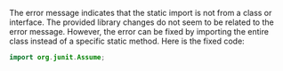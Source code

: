 The error message indicates that the static import is not from a class or interface. The provided library changes do not seem to be related to the error message. However, the error can be fixed by importing the entire class instead of a specific static method. Here is the fixed code:

```java
import org.junit.Assume;
```